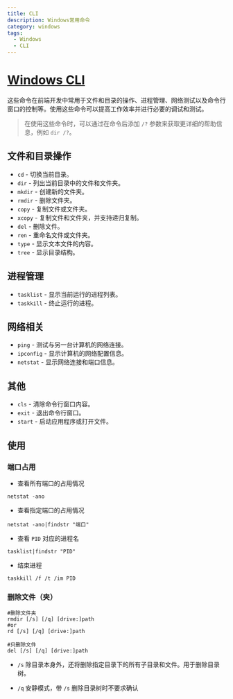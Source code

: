 ```yaml
---
title: CLI
description: Windows常用命令
category: windows
tags:
  - Windows
  - CLI
---
```


# [Windows CLI](https://learn.microsoft.com/zh-cn/windows-server/administration/windows-commands/windows-commands)

这些命令在前端开发中常用于文件和目录的操作、进程管理、网络测试以及命令行窗口的控制等。使用这些命令可以提高工作效率并进行必要的调试和测试。

> 在使用这些命令时，可以通过在命令后添加 `/?` 参数来获取更详细的帮助信息，例如 `dir /?`。

## 文件和目录操作

- `cd` - 切换当前目录。
- `dir` - 列出当前目录中的文件和文件夹。
- `mkdir` - 创建新的文件夹。
- `rmdir` - 删除文件夹。
- `copy` - 复制文件或文件夹。
- `xcopy` - 复制文件和文件夹，并支持递归复制。
- `del` - 删除文件。
- `ren` - 重命名文件或文件夹。
- `type` - 显示文本文件的内容。
- `tree` - 显示目录结构。

## 进程管理

- `tasklist` - 显示当前运行的进程列表。
- `taskkill` - 终止运行的进程。

## 网络相关

- `ping` - 测试与另一台计算机的网络连接。
- `ipconfig` - 显示计算机的网络配置信息。
- `netstat` - 显示网络连接和端口信息。

## 其他

- `cls` - 清除命令行窗口内容。
- `exit` - 退出命令行窗口。
- `start` - 启动应用程序或打开文件。

## 使用


### 端口占用

* 查看所有端口的占用情况

```shell
netstat -ano
```

* 查看指定端口的占用情况

```shell
netstat -ano|findstr "端口"
```

* 查看 `PID` 对应的进程名

```shell
tasklist|findstr "PID"
```

* 结束进程

```shell
taskkill /f /t /im PID
```

### 删除文件（夹）

```shell
#删除文件夹
rmdir [/s] [/q] [drive:]path
#or
rd [/s] [/q] [drive:]path

#只删除文件
del [/s] [/q] [drive:]path
```

- `/s` 除目录本身外，还将删除指定目录下的所有子目录和文件。用于删除目录树。

- `/q` 安静模式，带 `/s` 删除目录树时不要求确认
